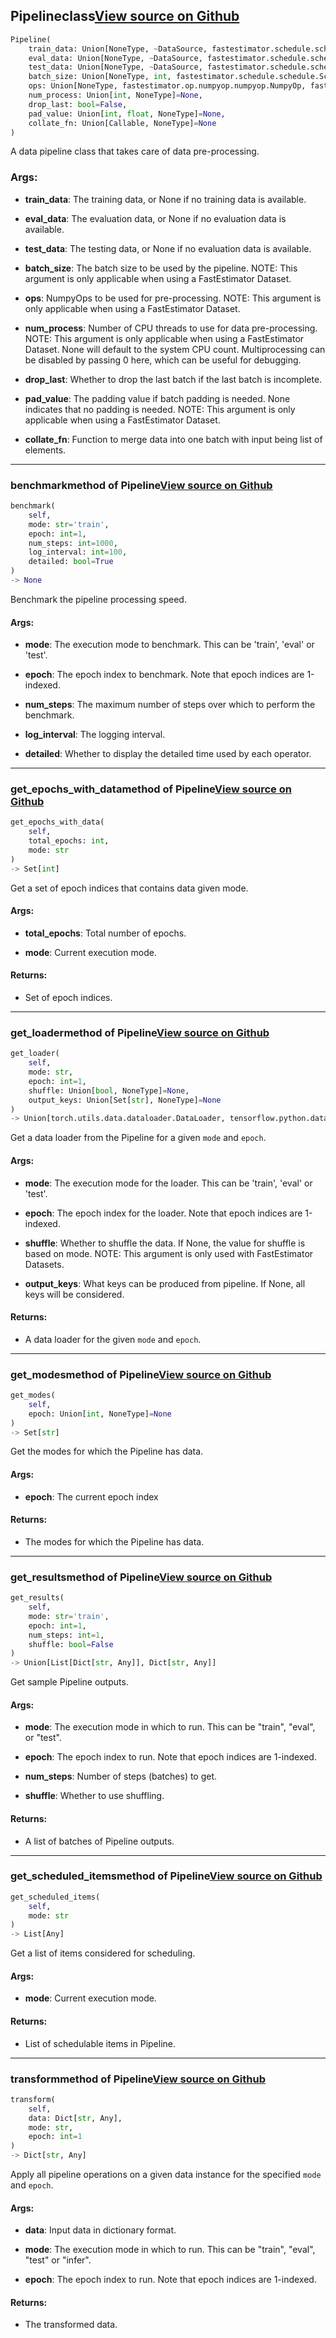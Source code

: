 ## Pipeline<span class="tag">class</span><a class="sourcelink" href=https://github.com/fastestimator/fastestimator/blob/r1.2/fastestimator/pipeline.py/#L41-L388>View source on Github</a>
```python
Pipeline(
	train_data: Union[NoneType, ~DataSource, fastestimator.schedule.schedule.Scheduler[~DataSource]]=None,
	eval_data: Union[NoneType, ~DataSource, fastestimator.schedule.schedule.Scheduler[~DataSource]]=None,
	test_data: Union[NoneType, ~DataSource, fastestimator.schedule.schedule.Scheduler[~DataSource]]=None,
	batch_size: Union[NoneType, int, fastestimator.schedule.schedule.Scheduler[Union[int, Dict[str, int]]], Dict[str, int]]=None,
	ops: Union[NoneType, fastestimator.op.numpyop.numpyop.NumpyOp, fastestimator.schedule.schedule.Scheduler[fastestimator.op.numpyop.numpyop.NumpyOp], List[Union[fastestimator.op.numpyop.numpyop.NumpyOp, fastestimator.schedule.schedule.Scheduler[fastestimator.op.numpyop.numpyop.NumpyOp]]]]=None,
	num_process: Union[int, NoneType]=None,
	drop_last: bool=False,
	pad_value: Union[int, float, NoneType]=None,
	collate_fn: Union[Callable, NoneType]=None
)
```
A data pipeline class that takes care of data pre-processing.


<h3>Args:</h3>


* **train_data**: The training data, or None if no training data is available.

* **eval_data**: The evaluation data, or None if no evaluation data is available.

* **test_data**: The testing data, or None if no evaluation data is available.

* **batch_size**: The batch size to be used by the pipeline. NOTE: This argument is only applicable when using a FastEstimator Dataset.

* **ops**: NumpyOps to be used for pre-processing. NOTE: This argument is only applicable when using a FastEstimator Dataset.

* **num_process**: Number of CPU threads to use for data pre-processing. NOTE: This argument is only applicable when using a FastEstimator Dataset. None will default to the system CPU count. Multiprocessing can be disabled by passing 0 here, which can be useful for debugging.

* **drop_last**: Whether to drop the last batch if the last batch is incomplete.

* **pad_value**: The padding value if batch padding is needed. None indicates that no padding is needed. NOTE: This argument is only applicable when using a FastEstimator Dataset.

* **collate_fn**: Function to merge data into one batch with input being list of elements.

---

### benchmark<span class="tag">method of Pipeline</span><a class="sourcelink" href=https://github.com/fastestimator/fastestimator/blob/r1.2/fastestimator/pipeline.py/#L164-L249>View source on Github</a>
```python
benchmark(
	self,
	mode: str='train',
	epoch: int=1,
	num_steps: int=1000,
	log_interval: int=100,
	detailed: bool=True
)
-> None
```
Benchmark the pipeline processing speed.


<h4>Args:</h4>


* **mode**: The execution mode to benchmark. This can be 'train', 'eval' or 'test'.

* **epoch**: The epoch index to benchmark. Note that epoch indices are 1-indexed.

* **num_steps**: The maximum number of steps over which to perform the benchmark.

* **log_interval**: The logging interval.

* **detailed**: Whether to display the detailed time used by each operator.

---

### get_epochs_with_data<span class="tag">method of Pipeline</span><a class="sourcelink" href=https://github.com/fastestimator/fastestimator/blob/r1.2/fastestimator/pipeline.py/#L263-L279>View source on Github</a>
```python
get_epochs_with_data(
	self,
	total_epochs: int,
	mode: str
)
-> Set[int]
```
Get a set of epoch indices that contains data given mode.


<h4>Args:</h4>


* **total_epochs**: Total number of epochs.

* **mode**: Current execution mode. 

<h4>Returns:</h4>

<ul class="return-block"><li>    Set of epoch indices.</li></ul>

---

### get_loader<span class="tag">method of Pipeline</span><a class="sourcelink" href=https://github.com/fastestimator/fastestimator/blob/r1.2/fastestimator/pipeline.py/#L324-L376>View source on Github</a>
```python
get_loader(
	self,
	mode: str,
	epoch: int=1,
	shuffle: Union[bool, NoneType]=None,
	output_keys: Union[Set[str], NoneType]=None
)
-> Union[torch.utils.data.dataloader.DataLoader, tensorflow.python.data.ops.dataset_ops.DatasetV2]
```
Get a data loader from the Pipeline for a given `mode` and `epoch`.


<h4>Args:</h4>


* **mode**: The execution mode for the loader. This can be 'train', 'eval' or 'test'.

* **epoch**: The epoch index for the loader. Note that epoch indices are 1-indexed.

* **shuffle**: Whether to shuffle the data. If None, the value for shuffle is based on mode. NOTE: This argument is only used with FastEstimator Datasets.

* **output_keys**: What keys can be produced from pipeline. If None, all keys will be considered. 

<h4>Returns:</h4>

<ul class="return-block"><li>    A data loader for the given <code>mode</code> and <code>epoch</code>.</li></ul>

---

### get_modes<span class="tag">method of Pipeline</span><a class="sourcelink" href=https://github.com/fastestimator/fastestimator/blob/r1.2/fastestimator/pipeline.py/#L144-L162>View source on Github</a>
```python
get_modes(
	self,
	epoch: Union[int, NoneType]=None
)
-> Set[str]
```
Get the modes for which the Pipeline has data.


<h4>Args:</h4>


* **epoch**: The current epoch index 

<h4>Returns:</h4>

<ul class="return-block"><li>    The modes for which the Pipeline has data.</li></ul>

---

### get_results<span class="tag">method of Pipeline</span><a class="sourcelink" href=https://github.com/fastestimator/fastestimator/blob/r1.2/fastestimator/pipeline.py/#L299-L322>View source on Github</a>
```python
get_results(
	self,
	mode: str='train',
	epoch: int=1,
	num_steps: int=1,
	shuffle: bool=False
)
-> Union[List[Dict[str, Any]], Dict[str, Any]]
```
Get sample Pipeline outputs.


<h4>Args:</h4>


* **mode**: The execution mode in which to run. This can be "train", "eval", or "test".

* **epoch**: The epoch index to run. Note that epoch indices are 1-indexed.

* **num_steps**: Number of steps (batches) to get.

* **shuffle**: Whether to use shuffling. 

<h4>Returns:</h4>

<ul class="return-block"><li>    A list of batches of Pipeline outputs.</li></ul>

---

### get_scheduled_items<span class="tag">method of Pipeline</span><a class="sourcelink" href=https://github.com/fastestimator/fastestimator/blob/r1.2/fastestimator/pipeline.py/#L251-L261>View source on Github</a>
```python
get_scheduled_items(
	self,
	mode: str
)
-> List[Any]
```
Get a list of items considered for scheduling.


<h4>Args:</h4>


* **mode**: Current execution mode. 

<h4>Returns:</h4>

<ul class="return-block"><li>    List of schedulable items in Pipeline.</li></ul>

---

### transform<span class="tag">method of Pipeline</span><a class="sourcelink" href=https://github.com/fastestimator/fastestimator/blob/r1.2/fastestimator/pipeline.py/#L281-L297>View source on Github</a>
```python
transform(
	self,
	data: Dict[str, Any],
	mode: str,
	epoch: int=1
)
-> Dict[str, Any]
```
Apply all pipeline operations on a given data instance for the specified `mode` and `epoch`.


<h4>Args:</h4>


* **data**: Input data in dictionary format.

* **mode**: The execution mode in which to run. This can be "train", "eval", "test" or "infer".

* **epoch**: The epoch index to run. Note that epoch indices are 1-indexed. 

<h4>Returns:</h4>

<ul class="return-block"><li>    The transformed data.</li></ul>

